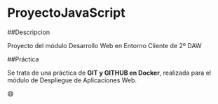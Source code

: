 # ProyectoJavaScript

##Descripcion

Proyecto del módulo Desarrollo Web en Entorno Cliente de 2º DAW

##Práctica

Se trata de una práctica de **GIT y GITHUB en Docker**, realizada para el módulo de Despliegue de Aplicaciones Web.

:smile:
